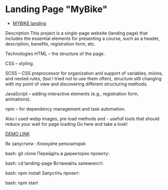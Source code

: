 # Landing Page "MyBike"

- [MYBIKE landing](https://www.figma.com/file/NZQAIydtHo5QkINyGLHNcq/BIKE-New-Version?node-id=0%3A1)

Description
This project is a single-page website (landing page) that includes the essential elements for presenting a course, such as a header, description, benefits, registration form, etc.

Technologies
HTML – the structure of the page.

CSS – styling.

SCSS – CSS preprocessor for organization and support of variables, mixins, and nested rules, (but I tried not to use them often), structure still changing with my point of view and discovering different structuring methods.

JavaScript – adding interactive elements (e.g., registration form, animations).

npm – for dependency management and task automation.

Also i used webp images, pre load methods and <defer> - usefull tools that should reduce your wait for page loading
Go here and take a look!

[DEMO LINK](https://RTSaitama.github.io/layout_landing-page/)


Як запустити :
Клонуйте репозиторій:

bash:
git clone <URL>
Перейдіть в директорію проекту:

bash:
cd landing-page
Встановіть залежності:

bash:
npm install
Запустіть проект:

bash:
npm start
